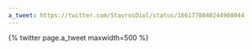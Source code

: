 ```yaml
---
a_tweet: https://twitter.com/StavrosDiol/status/1661778040244908044
---
```


{% twitter page.a_tweet maxwidth=500 %}